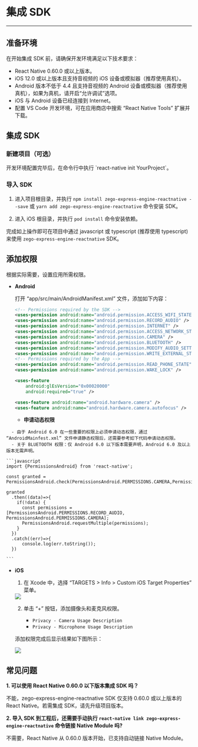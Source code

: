 # 集成 SDK

- - -

## 准备环境

在开始集成 SDK 前，请确保开发环境满足以下技术要求：

* React Native 0.60.0 或以上版本。 
* iOS 12.0 或以上版本且支持音视频的 iOS 设备或模拟器（推荐使用真机）。
* Android 版本不低于 4.4 且支持音视频的 Android 设备或模拟器（推荐使用真机），如果为真机，请开启“允许调试”选项。
* iOS 与 Android 设备已经连接到 Internet。
* 配置 VS Code 开发环境，可在应用商店中搜索 “React Native Tools” 扩展并下载。


## 集成 SDK

### 新建项目（可选）

<Accordion title="此步骤以如何创建新项目为例，如果是集成到已有项目，可忽略此步。" defaultOpen="false">
开发环境配置完毕后，在命令行中执行 `react-native init YourProject`。
</Accordion>


### 导入 SDK

1. 进入项目根目录，并执行 `npm install zego-express-engine-reactnative --save` 或 `yarn add zego-express-engine-reactnative` 命令安装 SDK。

2. 进入 iOS 根目录，并执行 `pod install` 命令安装依赖。

完成如上操作即可在项目中通过 javascript 或 typescript (推荐使用 typescript) 来使用 `zego-express-engine-reactnative` SDK。 

## 添加权限

根据实际需要，设置应用所需权限。

* **Android**

    打开 “app/src/main/AndroidManifest.xml” 文件，添加如下内容：

    ```xml
    <!-- Permissions required by the SDK -->
    <uses-permission android:name="android.permission.ACCESS_WIFI_STATE" />
    <uses-permission android:name="android.permission.RECORD_AUDIO" />
    <uses-permission android:name="android.permission.INTERNET" />
    <uses-permission android:name="android.permission.ACCESS_NETWORK_STATE" />
    <uses-permission android:name="android.permission.CAMERA" />
    <uses-permission android:name="android.permission.BLUETOOTH" />
    <uses-permission android:name="android.permission.MODIFY_AUDIO_SETTINGS" />
    <uses-permission android:name="android.permission.WRITE_EXTERNAL_STORAGE" />
    <!-- Permissions required by the App -->
    <uses-permission android:name="android.permission.READ_PHONE_STATE" />
    <uses-permission android:name="android.permission.WAKE_LOCK" />

    <uses-feature
        android:glEsVersion="0x00020000"
        android:required="true" />

    <uses-feature android:name="android.hardware.camera" />
    <uses-feature android:name="android.hardware.camera.autofocus" />
    ```

    - **申请动态权限**

<Warning title="注意">

  
      - 由于 Android 6.0 在一些重要的权限上必须申请动态权限，通过 “AndroidMainfest.xml” 文件申请静态权限后，还需要参考如下代码申请动态权限。
      - 关于 BLUETOOTH 权限：仅 Android 6.0 以下版本需要声明，Android 6.0 及以上版本无需声明。
      
</Warning>



    ```javascript
    import {PermissionsAndroid} from 'react-native';

    const granted = PermissionsAndroid.check(PermissionsAndroid.PERMISSIONS.CAMERA,PermissionsAndroid.RECORD_AUDIO);

    granted
      .then((data)=>{
        if(!data) {
          const permissions = [PermissionsAndroid.PERMISSIONS.RECORD_AUDIO, PermissionsAndroid.PERMISSIONS.CAMERA];
          PermissionsAndroid.requestMultiple(permissions);
        }
      })
      .catch((err)=>{    
          console.log(err.toString());
      })
      
    ```
    

* **iOS**

    1. 在 Xcode 中，选择 “TARGETS > Info > Custom iOS Target Properties” 菜单。

    <Frame width="512" height="auto" caption=""><img src="https://doc-media.zego.im/sdk-doc/Pics/iOS/ZegoExpressEngine/Common/privacy-description.png" /></Frame>

    2. 单击 “+” 按钮，添加摄像头和麦克风权限。
    
        - `Privacy - Camera Usage Description`
        - `Privacy - Microphone Usage Description`

    添加权限完成后显示结果如下图所示：

    <Frame width="512" height="auto" caption=""><img src="https://doc-media.zego.im/sdk-doc/Pics/iOS/ZegoExpressEngine/Common/privacy-description-done.png" /></Frame>


## 常见问题

**1. 可以使用 React Native 0.60.0 以下版本集成 SDK 吗？**

不能，zego-express-engine-reactnative SDK 仅支持 0.60.0 或以上版本的 React Native。若需集成 SDK，请先升级项目版本。


**2. 导入 SDK 到工程后，还需要手动执行 `react-native link zego-express-engine-reactnative` 命令链接 Native Module 吗?** 

不需要，React Native 从 0.60.0 版本开始，已支持自动链接 Native Module。

<Content />


